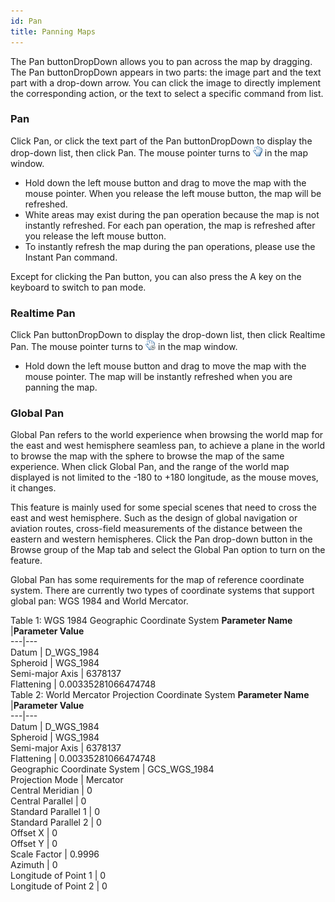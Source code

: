 ```yaml
---
id: Pan
title: Panning Maps
---
```

The Pan buttonDropDown allows you to pan across the map by dragging. The Pan buttonDropDown appears in two parts: the image part and the text part with a drop-down arrow. You can click the image to directly implement the corresponding action, or the text to select a specific command from list.

### Pan

Click Pan, or click the text part of the Pan buttonDropDown to display the drop-down list, then click Pan. The mouse pointer turns to ![](img-en/panStatus.png) in the map window.

* Hold down the left mouse button and drag to move the map with the mouse pointer. When you release the left mouse button, the map will be refreshed.
* White areas may exist during the pan operation because the map is not instantly refreshed. For each pan operation, the map is refreshed after you release the left mouse button.
* To instantly refresh the map during the pan operations, please use the Instant Pan command.

Except for clicking the Pan button, you can also press the A key on the keyboard to switch to pan mode.

### Realtime Pan

Click Pan buttonDropDown to display the drop-down list, then click Realtime Pan. The mouse pointer turns to ![](img-en/PanRealtimeStatus.png) in the map window.

 * Hold down the left mouse button and drag to move the map with the mouse pointer. The map will be instantly refreshed when you are panning the map. 

### Global Pan

Global Pan refers to the world experience when browsing the world map for the east and west hemisphere seamless pan, to achieve a plane in the world to browse the map with the sphere to browse the map of the same experience. When click Global Pan, and the range of the world map displayed is not limited to the -180 to +180 longitude, as the mouse moves, it changes.

This feature is mainly used for some special scenes that need to cross the east and west hemisphere. Such as the design of global navigation or aviation routes, cross-field measurements of the distance between the eastern and western hemispheres. Click the Pan drop-down button in the Browse group of the Map tab and select the Global Pan option to turn on the feature.

Global Pan has some requirements for the map of reference coordinate system. There are currently two types of coordinate systems that support global pan: WGS 1984 and World Mercator.

Table 1: WGS 1984 Geographic Coordinate System 
**Parameter Name** |**Parameter Value**  
---|---  
Datum | D_WGS_1984  
Spheroid | WGS_1984  
Semi-major Axis | 6378137  
Flattening | 0.00335281066474748  
Table 2: World Mercator Projection Coordinate System 
**Parameter Name** |**Parameter Value**  
---|---  
Datum | D_WGS_1984  
Spheroid | WGS_1984  
Semi-major Axis | 6378137  
Flattening | 0.00335281066474748  
Geographic Coordinate System | GCS_WGS_1984  
Projection Mode | Mercator  
Central Meridian | 0  
Central Parallel | 0  
Standard Parallel 1 | 0  
Standard Parallel 2 | 0  
Offset X | 0  
Offset Y | 0  
Scale Factor | 0.9996  
Azimuth | 0  
Longitude of Point 1 | 0  
Longitude of Point 2 | 0  